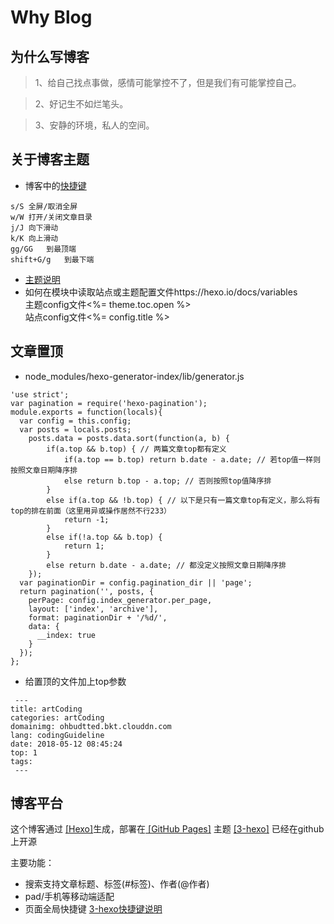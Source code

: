 # Why Blog
## 为什么写博客
>1、给自己找点事做，感情可能掌控不了，但是我们有可能掌控自己。

>2、好记生不如烂笔头。

>3、安静的环境，私人的空间。

## 关于博客主题
* 博客中的<a target="_blank" href="https://yelog.org/2017/03/24/3-hexo-shortcuts/">快捷键</a>
```
s/S	全屏/取消全屏
w/W	打开/关闭文章目录
j/J	向下滑动
k/K	向上滑动
gg/GG	到最顶端
shift+G/g	到最下端
```
* <a target="_blank" href="https://yelog.org/2017/03/23/3-hexo-instruction/">主题说明</a>
* 如何在模块中读取站点或主题配置文件https://hexo.io/docs/variables  
主题config文件<%= theme.toc.open %>  
站点config文件<%= config.title %>

## 文章置顶 
* node_modules/hexo-generator-index/lib/generator.js
```
'use strict';
var pagination = require('hexo-pagination');
module.exports = function(locals){
  var config = this.config;
  var posts = locals.posts;
    posts.data = posts.data.sort(function(a, b) {
        if(a.top && b.top) { // 两篇文章top都有定义
            if(a.top == b.top) return b.date - a.date; // 若top值一样则按照文章日期降序排
            else return b.top - a.top; // 否则按照top值降序排
        }
        else if(a.top && !b.top) { // 以下是只有一篇文章top有定义，那么将有top的排在前面（这里用异或操作居然不行233）
            return -1;
        }
        else if(!a.top && b.top) {
            return 1;
        }
        else return b.date - a.date; // 都没定义按照文章日期降序排
    });
  var paginationDir = config.pagination_dir || 'page';
  return pagination('', posts, {
    perPage: config.index_generator.per_page,
    layout: ['index', 'archive'],
    format: paginationDir + '/%d/',
    data: {
      __index: true
    }
  });
};
```
* 给置顶的文件加上top参数
```
 ---
title: artCoding
categories: artCoding
domainimg: ohbudtted.bkt.clouddn.com
lang: codingGuideline
date: 2018-05-12 08:45:24
top: 1
tags:
 ---
```

## 博客平台
这个博客通过 <a target="_blank" href="https://hexo.io/">[Hexo]</a>生成，部署在<a target="_blank" href="https://pages.github.com/"> [GitHub Pages]</a>
主题 <a target="_blank" href="https://github.com/yelog/hexo-theme-3-hexo"> [3-hexo]</a> 已经在github上开源

主要功能：
- 搜索支持文章标题、标签(#标签)、作者(@作者)
- pad/手机等移动端适配
- 页面全局快捷键 <a href='http://yelog.org/2017/03/24/3-hexo-shortcuts/'>3-hexo快捷键说明</a>
